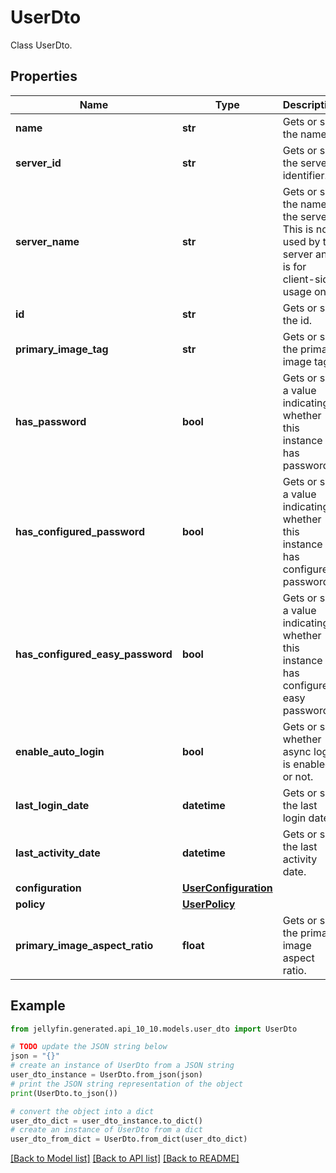 # UserDto

Class UserDto.

## Properties

Name | Type | Description | Notes
------------ | ------------- | ------------- | -------------
**name** | **str** | Gets or sets the name. | [optional] 
**server_id** | **str** | Gets or sets the server identifier. | [optional] 
**server_name** | **str** | Gets or sets the name of the server.  This is not used by the server and is for client-side usage only. | [optional] 
**id** | **str** | Gets or sets the id. | [optional] 
**primary_image_tag** | **str** | Gets or sets the primary image tag. | [optional] 
**has_password** | **bool** | Gets or sets a value indicating whether this instance has password. | [optional] 
**has_configured_password** | **bool** | Gets or sets a value indicating whether this instance has configured password. | [optional] 
**has_configured_easy_password** | **bool** | Gets or sets a value indicating whether this instance has configured easy password. | [optional] 
**enable_auto_login** | **bool** | Gets or sets whether async login is enabled or not. | [optional] 
**last_login_date** | **datetime** | Gets or sets the last login date. | [optional] 
**last_activity_date** | **datetime** | Gets or sets the last activity date. | [optional] 
**configuration** | [**UserConfiguration**](UserConfiguration.md) |  | [optional] 
**policy** | [**UserPolicy**](UserPolicy.md) |  | [optional] 
**primary_image_aspect_ratio** | **float** | Gets or sets the primary image aspect ratio. | [optional] 

## Example

```python
from jellyfin.generated.api_10_10.models.user_dto import UserDto

# TODO update the JSON string below
json = "{}"
# create an instance of UserDto from a JSON string
user_dto_instance = UserDto.from_json(json)
# print the JSON string representation of the object
print(UserDto.to_json())

# convert the object into a dict
user_dto_dict = user_dto_instance.to_dict()
# create an instance of UserDto from a dict
user_dto_from_dict = UserDto.from_dict(user_dto_dict)
```
[[Back to Model list]](README.md#documentation-for-models) [[Back to API list]](README.md#documentation-for-api-endpoints) [[Back to README]](README.md)


